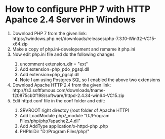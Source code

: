 <h1>How to configure PHP 7 with HTTP Apahce 2.4 Server in Windows</h1>
<ol>
    <li>Download PHP 7 from the given link: https://windows.php.net/downloads/releases/php-7.3.10-Win32-VC15-x64.zip</li>
    <li>Make a copy of php.ini-developement and remame it php.ini</li>
    <li>Now edit php.ini file and do the following changes</li>
    <ol>
        <li>uncomment extension_dir = "ext"</li>
        <li>Add extension=php_pdo_pgsql.dll</li>
        <li>Add extension=php_pgsql.dll</li>
        <li>Note I am using Postgres SQL so I enabled the above two extensions</li>
    </ol>
    <li>Download Apache HTTP 2.4 from the given link: http://fs3.softfamous.com/downloads/tname-120875cb0f198/software/httpd-2.4.34-win64-VC15.zip</li>
    <li>Edit httpd.conf file in the conf folder and edit: </li>
    <ol>
        <li>SRVROOT right directoy (root folder of Apache HTTP)</li>
        <li>Add LoadModule php7_module "D:/Program Files/php/php7apache2_4.dll"</li>
        <li>Add AddType application/x-httpd-php .php</li>
        <li>PHPIniDir "D:/Program Files/php/"</li>
    </ol>
</ol>